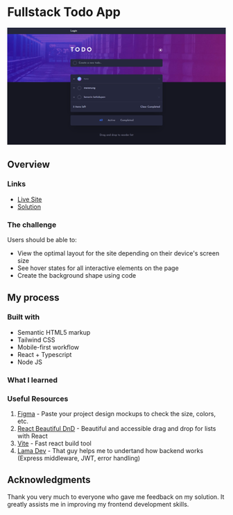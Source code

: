 # Fullstack Todo App

<!-- screenshots here -->

![](./screenshot.png)


## Overview

### Links

- [Live Site](https://your-live-site-url.com)
- [Solution](https://your-solution-url.com)

### The challenge

Users should be able to:

- View the optimal layout for the site depending on their device's screen size
- See hover states for all interactive elements on the page
- Create the background shape using code

## My process

### Built with

- Semantic HTML5 markup
- Tailwind CSS
- Mobile-first workflow
- React + Typescript
- Node JS

### What I learned

### Useful Resources

1. [Figma](https://www.figma.com/) - Paste your project design mockups to check the size, colors, etc.
2. [React Beautiful DnD](https://github.com/atlassian/react-beautiful-dnd) - Beautiful and accessible drag and drop for lists with React
3. [Vite](https://vitejs.dev/) - Fast react build tool
4. [Lama Dev](https://www.youtube.com/c/LamaDev) - That guy helps me to undertand how backend works (Express middleware, JWT, error handling)

## Acknowledgments

Thank you very much to everyone who gave me feedback on my solution. It greatly assists me in improving my frontend development skills.
